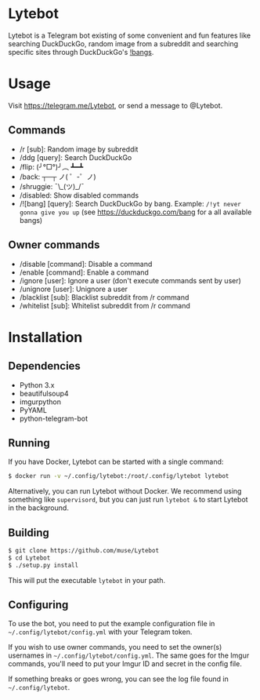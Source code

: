 # Lytebot
Lytebot is a Telegram bot existing of some convenient and fun features like searching
DuckDuckGo, random image from a subreddit and searching specific sites through
DuckDuckGo's [!bangs](https://duckduckgo.com/bang).

# Usage
Visit https://telegram.me/Lytebot, or send a message to @Lytebot.

## Commands
- /r [sub]: Random image by subreddit
- /ddg [query]: Search DuckDuckGo
- /flip: (╯°□°)╯︵ ┻━┻
- /back: ┬─┬ ノ( ゜-゜ノ)
- /shruggie: ¯\\\_(ツ)_/¯
- /disabled: Show disabled commands
- /![bang] [query]: Search DuckDuckGo by bang. Example: `/!yt never gonna give you up` (see https://duckduckgo.com/bang for a all available bangs)

## Owner commands
- /disable [command]: Disable a command
- /enable [command]: Enable a command
- /ignore [user]: Ignore a user (don't execute commands sent by user)
- /unignore [user]: Unignore a user
- /blacklist [sub]: Blacklist subreddit from /r command
- /whitelist [sub]: Whitelist subreddit from /r command

# Installation
## Dependencies
- Python 3.x
- beautifulsoup4
- imgurpython
- PyYAML
- python-telegram-bot

## Running
If you have Docker, Lytebot can be started with a single command:
```bash
$ docker run -v ~/.config/lytebot:/root/.config/lytebot lytebot
```

Alternatively, you can run Lytebot without Docker. We recommend using something
like `supervisord`, but you can just run `lytebot &` to start Lytebot in the
background.

## Building
```bash
$ git clone https://github.com/muse/Lytebot
$ cd Lytebot
$ ./setup.py install
```

This will put the executable `lytebot` in your path.

## Configuring
To use the bot, you need to put the example configuration file in
`~/.config/lytebot/config.yml` with your Telegram token.

If you wish to use owner commands, you need to set the owner(s) usernames in
`~/.config/lytebot/config.yml`. The same goes for the Imgur commands, you'll
need to put your Imgur ID and secret in the config file.

If something breaks or goes wrong, you can see the log file found in
`~/.config/lytebot`.
